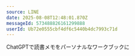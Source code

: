 ```yaml
---
source: LINE
date: 2025-08-08T12:48:01.870Z
messageId: 573488826161299888
userId: Ub72e0555cbf4df6c5440b4dc7993c71d
---
```


ChatGPTで読書メモをパーソナルなワークブックに